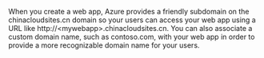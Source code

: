 When you create a web app, Azure provides a friendly subdomain on the chinacloudsites.cn domain so your users can access your web app using a URL like http://&lt;mywebapp&gt;.chinacloudsites.cn. You can also associate a custom domain name, such as contoso.com, with your web app in order to provide a more recognizable domain name for your users.
